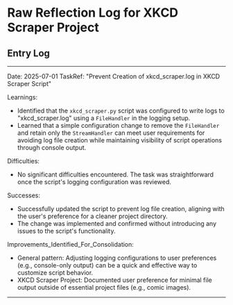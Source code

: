 # Raw Reflection Log for XKCD Scraper Project

## Entry Log

---

Date: 2025-07-01 TaskRef: "Prevent Creation of xkcd_scraper.log in XKCD Scraper Script"

Learnings:

- Identified that the `xkcd_scraper.py` script was configured to write logs to "xkcd_scraper.log" using a `FileHandler`
  in the logging setup.
- Learned that a simple configuration change to remove the `FileHandler` and retain only the `StreamHandler` can meet
  user requirements for avoiding log file creation while maintaining visibility of script operations through console
  output.

Difficulties:

- No significant difficulties encountered. The task was straightforward once the script's logging configuration was
  reviewed.

Successes:

- Successfully updated the script to prevent log file creation, aligning with the user's preference for a cleaner
  project directory.
- The change was implemented and confirmed without introducing any issues to the script's functionality.

Improvements_Identified_For_Consolidation:

- General pattern: Adjusting logging configurations to user preferences (e.g., console-only output) can be a quick and
  effective way to customize script behavior.
- XKCD Scraper Project: Documented user preference for minimal file output outside of essential project files (e.g.,
  comic images).

---
